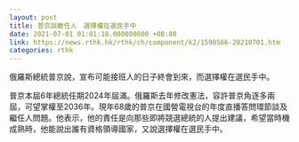 ```yaml
---
layout: post
title: 普京談繼任人　選擇權在選民手中
date: 2021-07-01 01:01:18.000000000 +08:00
link: https://news.rthk.hk/rthk/ch/component/k2/1598566-20210701.htm
categories: rthk
---
```


俄羅斯總統普京說，宣布可能接班人的日子終會到來，而選擇權在選民手中。

普京本屆6年總統任期2024年屆滿。俄羅斯去年修改憲法，容許普京角逐多兩屆，可望掌權至2036年。現年68歲的普京在國營電視台的年度直播答問環節談及繼任人問題。他表示，他的責任是向那些即將競選總統的人提出建議，希望當時機成熟時，他能說出誰有資格領導國家，又說選擇權在選民手中。
